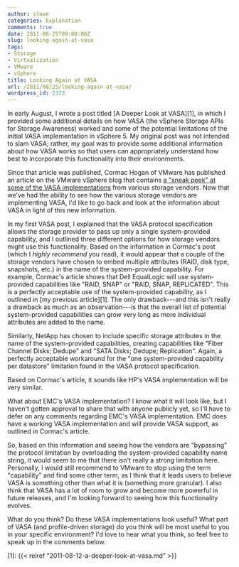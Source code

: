 ```yaml
---
author: slowe
categories: Explanation
comments: true
date: 2011-08-25T09:00:00Z
slug: looking-again-at-vasa
tags:
- Storage
- Virtualization
- VMware
- vSphere
title: Looking Again at VASA
url: /2011/08/25/looking-again-at-vasa/
wordpress_id: 2373
---
```


In early August, I wrote a post titled [A Deeper Look at VASA][1], in which I provided some additional details on how VASA (the vSphere Storage APIs for Storage Awareness) worked and some of the potential limitations of the initial VASA implementation in vSphere 5. My original post was not intended to slam VASA; rather, my goal was to provide some additional information about how VASA works so that users can appropriately understand how best to incorporate this functionality into their environments.

Since that article was published, Cormac Hogan of VMware has published an article on the VMware vSphere blog that contains [a "sneak peek" at some of the VASA implementations](http://blogs.vmware.com/vsphere/2011/08/a-sneak-peek-at-how-vmwares-storage-partners-are-using-vasa.html) from various storage vendors. Now that we've had the ability to see how the various storage vendors are implementing VASA, I'd like to go back and look at the information about VASA in light of this new information.

In my first VASA post, I explained that the VASA protocol specification allows the storage provider to pass up only a single system-provided capability, and I outlined three different options for how storage vendors might use this functionality. Based on the information in Cormac's post (which I _highly recommend_ you read), it would appear that a couple of the storage vendors have chosen to embed multiple attributes (RAID, disk type, snapshots, etc.) in the name of the system-provided capability. For example, Cormac's article shows that Dell EqualLogic will use system-provided capabilities like "RAID, SNAP" or "RAID, SNAP, REPLICATED". This is a perfectly acceptable use of the system-provided capability, as I outlined in [my previous article][1]. The only drawback---and this isn't really a drawback as much as an observation---is that the overall list of potential system-provided capabilities can grow very long as more individual attributes are added to the name.

Similarly, NetApp has chosen to include specific storage attributes in the name of the system-provided capabilities, creating capabilities like "Fiber Channel Disks; Dedupe" and "SATA Disks; Dedupe; Replication". Again, a perfectly acceptable workaround for the "one system-provided capability per datastore" limitation found in the VASA protocol specification.

Based on Cormac's article, it sounds like HP's VASA implementation will be very similar.

What about EMC's VASA implementation? I know what it will look like, but I haven't gotten approval to share that with anyone publicly yet, so I'll have to defer on any comments regarding EMC's VASA implementation. EMC does have a working VASA implementation and will provide VASA support, as outlined in Cormac's article.

So, based on this information and seeing how the vendors are "bypassing" the protocol limitation by overloading the system-provided capability name string, it would seem to me that there isn't really a strong limitation here. Personally, I would still recommend to VMware to stop using the term "capability" and find some other term, as I think that it leads users to believe VASA is something other than what it is (something more granular). I also think that VASA has a lot of room to grow and become more powerful in future releases, and I'm looking forward to seeing how this functionality evolves.

What do you think? Do these VASA implementations look useful? What part of VASA (and profile-driven storage) do you think will be most useful to you in your specific environment? I'd love to hear what you think, so feel free to speak up in the comments below.

[1]: {{< relref "2011-08-12-a-deeper-look-at-vasa.md" >}}
